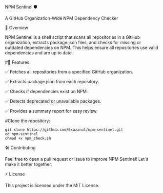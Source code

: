NPM Sentinel 🛡️

A GitHub Organization-Wide NPM Dependency Checker

📌 Overview

NPM Sentinel is a shell script that scans all repositories in a GitHub organization, extracts package.json files, and checks for missing or outdated dependencies on NPM. This helps ensure all repositories use valid dependencies and are up to date.

#🚀 Features

✅ Fetches all repositories from a specified GitHub organization.

✅ Extracts package.json from each repository.

✅ Checks if dependencies exist on NPM.

✅ Detects deprecated or unavailable packages.

✅ Provides a summary report for easy review.




#Clone the repository:

```
git clone https://github.com/0xazanul/npm-sentinel.git
cd npm-sentinel
chmod +x npm_check.sh
```



🛠️ Contributing

Feel free to open a pull request or issue to improve NPM Sentinel! Let's make it better together.

⚡ License

This project is licensed under the MIT License.

